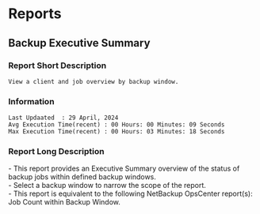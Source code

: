 # Reports
## Backup Executive Summary
### Report Short Description
```View a client and job overview by backup window.```
### Information 
    Last Updaated  : 29 April, 2024
    Avg Execution Time(recent) : 00 Hours: 00 Minutes: 09 Seconds
    Max Execution Time(recent) : 00 Hours: 03 Minutes: 18 Seconds
### Report Long Description
 \- This report provides an Executive Summary overview of the status of backup jobs within defined backup windows.<br> \-  Select a backup window to narrow the scope of the report.<br> \-  This report is equivalent to the following NetBackup OpsCenter report(s): Job Count within Backup Window.<br>